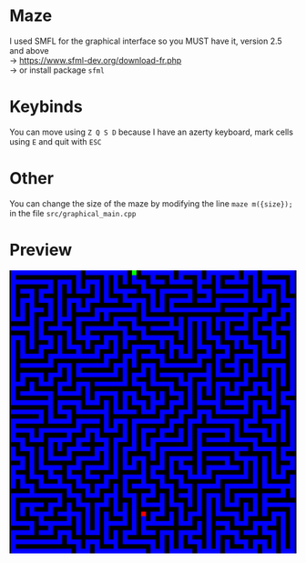 # Maze
I used SMFL for the graphical interface so you MUST have it, version 2.5 and above\
-> https://www.sfml-dev.org/download-fr.php \
-> or install package `sfml`
# Keybinds
You can move using `Z Q S D` because I have an azerty keyboard, mark cells using `E` and quit with `ESC`
# Other
You can change the size of the maze by modifying the line `maze m({size});` in the file `src/graphical_main.cpp`
# Preview
![alt text](https://github.com/QwEekYhyo/maze/blob/main/img.png?raw=true)
